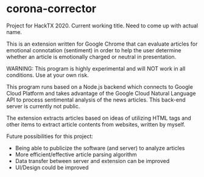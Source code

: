 # corona-corrector

Project for HackTX 2020. Current working title. Need to come up with actual name.

This is an extension written for Google Chrome that can evaluate articles for
emotional connotation (sentiment) in order to help the user determine whether an
article is emotionally charged or neutral in presentation.

WARNING: This program is highly experimental and will NOT work in all conditions.
Use at your own risk.

This program runs based on a Node.js backend which connects to Google Cloud Platform 
and takes advantage of the Google Cloud Natural Language API to process sentimental
analysis of the news articles. This back-end server is currently not public.

The extension extracts articles based on ideas of utilizing HTML tags and other
items to extract article contents from websites, written by myself.

Future possibilities for this project:

- Being able to publicize the software (and server) to analyze articles
- More efficient/effective article parsing algorithm
- Data transfer between server and extension can be improved
- UI/Design could be improved